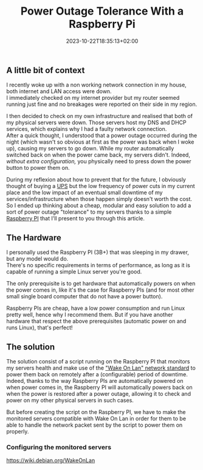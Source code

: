 ﻿---
title: "Power Outage Tolerance With a Raspberry Pi"
date: 2023-10-22T18:35:13+02:00
draft: false
---

## A little bit of context

I recently woke up with a non working network connection in my house, both internet and LAN access were down.  
I immediately checked on my internet provider but my router seemed running just fine and no breakages were reported on their side in my region.

I then decided to check on my own infrastructure and realised that both of my physical servers were down. Those servers host my DNS and DHCP services, which explains why I had a faulty network connection.  
After a quick thought, I understood that a power outage occurred during the night (which wasn't so obvious at first as the power was back when I woke up), causing my servers to go down. While my router automatically switched back on when the power came back, my servers didn't. Indeed, *without extra configuration,* you physically need to press down the power button to power them on.

During my reflexion about how to prevent that for the future, I obviously thought of buying a [UPS](https://en.wikipedia.org/wiki/Uninterruptible_power_supply) but the low frequency of power cuts in my current place and the low impact of an eventual small downtime of my services/infrastructure when those happen simply doesn't worth the cost.  
So I ended up thinking about a cheap, modular and easy solution to add a sort of power outage "tolerance" to my servers thanks to a simple [Raspberry PI](https://en.wikipedia.org/wiki/Raspberry_Pi) that I'll present to you through this article.

## The Hardware

I personally used the Raspberry PI (3B+) that was sleeping in my drawer, but any model would do.  
There's no specific requirements in terms of performance, as long as it is capable of running a simple Linux server you're good.

The only prerequisite is to get hardware that automatically powers on when the power comes in, like it's the case for Raspberry PIs (and for most other small single board computer that do not have a power button).

Raspberry PIs are cheap, have a low power consumption and run Linux pretty well, hence why I recommend them. But if you have another hardware that respect the above prerequisites (automatic power on and runs Linux), that's perfect!

## The solution

The solution consist of a script running on the Raspberry PI that monitors my servers health and make use of the ["Wake On Lan" network standard](https://en.wikipedia.org/wiki/Wake-on-LAN) to power them back on remotely after a (configurable) period of downtime.  
Indeed, thanks to the way Raspberry PIs are automatically powered on when power comes in, the Raspberry PI will automatically powers back on when the power is restored after a power outage, allowing it to check and power on my other physical servers in such cases.

But before creating the script on the Raspberry PI, we have to make the monitored servers compatible with Wake On Lan in order for them to be able to handle the network packet sent by the script to power them on properly.

### Configuring the monitored servers

<https://wiki.debian.org/WakeOnLan>
